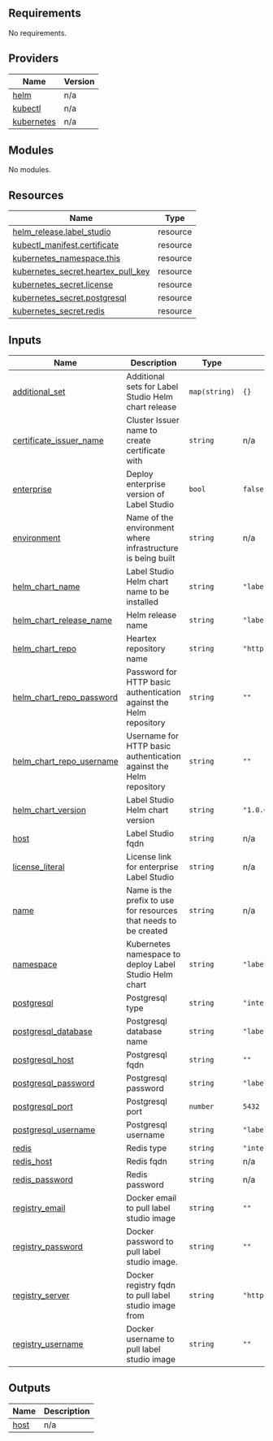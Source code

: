 <!-- BEGIN_TF_DOCS -->
## Requirements

No requirements.

## Providers

| Name | Version |
|------|---------|
| <a name="provider_helm"></a> [helm](#provider\_helm) | n/a |
| <a name="provider_kubectl"></a> [kubectl](#provider\_kubectl) | n/a |
| <a name="provider_kubernetes"></a> [kubernetes](#provider\_kubernetes) | n/a |

## Modules

No modules.

## Resources

| Name | Type |
|------|------|
| [helm_release.label_studio](https://registry.terraform.io/providers/hashicorp/helm/latest/docs/resources/release) | resource |
| [kubectl_manifest.certificate](https://registry.terraform.io/providers/gavinbunney/kubectl/latest/docs/resources/manifest) | resource |
| [kubernetes_namespace.this](https://registry.terraform.io/providers/hashicorp/kubernetes/latest/docs/resources/namespace) | resource |
| [kubernetes_secret.heartex_pull_key](https://registry.terraform.io/providers/hashicorp/kubernetes/latest/docs/resources/secret) | resource |
| [kubernetes_secret.license](https://registry.terraform.io/providers/hashicorp/kubernetes/latest/docs/resources/secret) | resource |
| [kubernetes_secret.postgresql](https://registry.terraform.io/providers/hashicorp/kubernetes/latest/docs/resources/secret) | resource |
| [kubernetes_secret.redis](https://registry.terraform.io/providers/hashicorp/kubernetes/latest/docs/resources/secret) | resource |

## Inputs

| Name | Description | Type | Default | Required |
|------|-------------|------|---------|:--------:|
| <a name="input_additional_set"></a> [additional\_set](#input\_additional\_set) | Additional sets for Label Studio Helm chart release | `map(string)` | `{}` | no |
| <a name="input_certificate_issuer_name"></a> [certificate\_issuer\_name](#input\_certificate\_issuer\_name) | Cluster Issuer name to create certificate with | `string` | n/a | yes |
| <a name="input_enterprise"></a> [enterprise](#input\_enterprise) | Deploy enterprise version of Label Studio | `bool` | `false` | no |
| <a name="input_environment"></a> [environment](#input\_environment) | Name of the environment where infrastructure is being built | `string` | n/a | yes |
| <a name="input_helm_chart_name"></a> [helm\_chart\_name](#input\_helm\_chart\_name) | Label Studio Helm chart name to be installed | `string` | `"label-studio"` | no |
| <a name="input_helm_chart_release_name"></a> [helm\_chart\_release\_name](#input\_helm\_chart\_release\_name) | Helm release name | `string` | `"label-studio"` | no |
| <a name="input_helm_chart_repo"></a> [helm\_chart\_repo](#input\_helm\_chart\_repo) | Heartex repository name | `string` | `"https://charts.heartex.com/"` | no |
| <a name="input_helm_chart_repo_password"></a> [helm\_chart\_repo\_password](#input\_helm\_chart\_repo\_password) | Password for HTTP basic authentication against the Helm repository | `string` | `""` | no |
| <a name="input_helm_chart_repo_username"></a> [helm\_chart\_repo\_username](#input\_helm\_chart\_repo\_username) | Username for HTTP basic authentication against the Helm repository | `string` | `""` | no |
| <a name="input_helm_chart_version"></a> [helm\_chart\_version](#input\_helm\_chart\_version) | Label Studio Helm chart version | `string` | `"1.0.0"` | no |
| <a name="input_host"></a> [host](#input\_host) | Label Studio fqdn | `string` | n/a | yes |
| <a name="input_license_literal"></a> [license\_literal](#input\_license\_literal) | License link for enterprise Label Studio | `string` | n/a | yes |
| <a name="input_name"></a> [name](#input\_name) | Name is the prefix to use for resources that needs to be created | `string` | n/a | yes |
| <a name="input_namespace"></a> [namespace](#input\_namespace) | Kubernetes namespace to deploy Label Studio Helm chart | `string` | `"labelstudio"` | no |
| <a name="input_postgresql"></a> [postgresql](#input\_postgresql) | Postgresql type | `string` | `"internal"` | no |
| <a name="input_postgresql_database"></a> [postgresql\_database](#input\_postgresql\_database) | Postgresql database name | `string` | `"labelstudio"` | no |
| <a name="input_postgresql_host"></a> [postgresql\_host](#input\_postgresql\_host) | Postgresql fqdn | `string` | `""` | no |
| <a name="input_postgresql_password"></a> [postgresql\_password](#input\_postgresql\_password) | Postgresql password | `string` | `"labelstudio"` | no |
| <a name="input_postgresql_port"></a> [postgresql\_port](#input\_postgresql\_port) | Postgresql port | `number` | `5432` | no |
| <a name="input_postgresql_username"></a> [postgresql\_username](#input\_postgresql\_username) | Postgresql username | `string` | `"labelstudio"` | no |
| <a name="input_redis"></a> [redis](#input\_redis) | Redis type | `string` | `"internal"` | no |
| <a name="input_redis_host"></a> [redis\_host](#input\_redis\_host) | Redis fqdn | `string` | n/a | yes |
| <a name="input_redis_password"></a> [redis\_password](#input\_redis\_password) | Redis password | `string` | n/a | yes |
| <a name="input_registry_email"></a> [registry\_email](#input\_registry\_email) | Docker email to pull label studio image | `string` | `""` | no |
| <a name="input_registry_password"></a> [registry\_password](#input\_registry\_password) | Docker password to pull label studio image. | `string` | `""` | no |
| <a name="input_registry_server"></a> [registry\_server](#input\_registry\_server) | Docker registry fqdn to pull label studio image from | `string` | `"https://index.docker.io/v2/"` | no |
| <a name="input_registry_username"></a> [registry\_username](#input\_registry\_username) | Docker username to pull label studio image | `string` | `""` | no |

## Outputs

| Name | Description |
|------|-------------|
| <a name="output_host"></a> [host](#output\_host) | n/a |
<!-- END_TF_DOCS -->